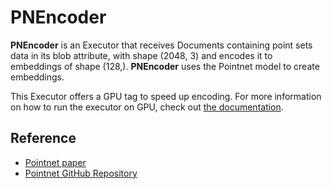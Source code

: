 # PNEncoder

**PNEncoder** is an Executor that receives Documents containing point sets data in its blob attribute, with shape 
(2048, 3) and encodes it to embeddings of shape (128,). **PNEncoder** uses the Pointnet model to create embeddings.

This Executor offers a GPU tag to speed up encoding. For more information on how to run the executor on GPU, check out 
[the documentation](https://docs.jina.ai/tutorials/gpu-executor/).


## Reference

- [Pointnet paper](https://arxiv.org/abs/1612.00593)
- [Pointnet GitHub Repository](https://github.com/charlesq34/pointnet)

